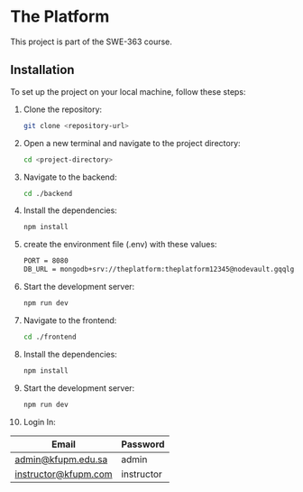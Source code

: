 # The Platform

This project is part of the SWE-363 course.

## Installation

To set up the project on your local machine, follow these steps:

1. Clone the repository:
   ```bash
   git clone <repository-url>
2. Open a new terminal and navigate to the project directory:
   ```bash
   cd <project-directory>
3. Navigate to the backend:
   ```bash
   cd ./backend
4. Install the dependencies:
   ```bash
   npm install
5. create the environment file (.env) with these values:
   ```bash
   PORT = 8080
   DB_URL = mongodb+srv://theplatform:theplatform12345@nodevault.gqqlg.mongodb.net/ThePlatform?retryWrites=true&w=majority&appName=NodeVault
6. Start the development server:
   ```bash
   npm run dev
7. Navigate to the frontend:
   ```bash
   cd ./frontend
8. Install the dependencies:
   ```bash
   npm install
9. Start the development server:
   ```bash
   npm run dev
10. Login In:

   | Email | Password |
   | -------- | ------- |
   | admin@kfupm.edu.sa | admin |
   | instructor@kfupm.com | instructor |

